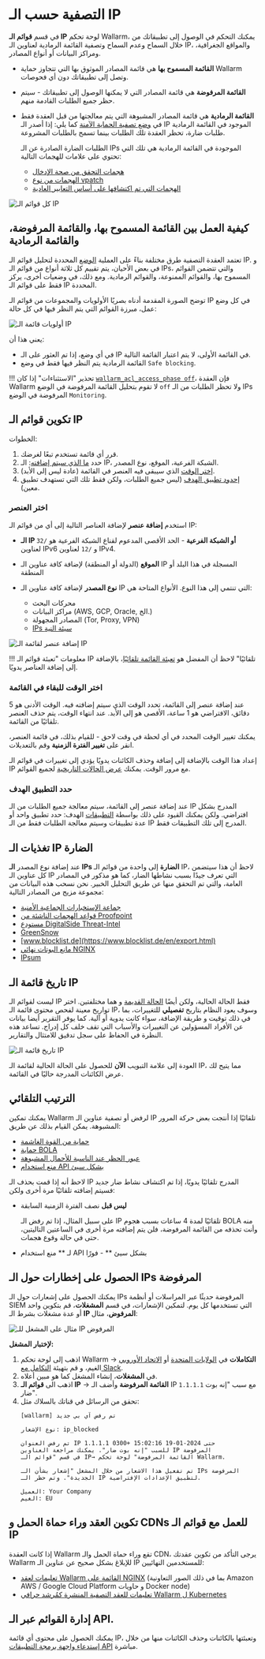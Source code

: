 # التصفية حسب الـ IP

في قسم **قوائم الـ IP** لوحة تحكم Wallarm، يمكنك التحكم في الوصول إلى تطبيقاتك من خلال السماح وعدم السماح وتصفية القائمة الرمادية لعناوين الـ IP، والمواقع الجغرافية، ومراكز البيانات أو أنواع المصادر.

* **القائمة المسموح بها** هي قائمة المصادر الموثوق بها التي تتجاوز حماية Wallarm وتصل إلى تطبيقاتك دون أي فحوصات.
* **القائمة المرفوضة** هي قائمة المصادر التي لا يمكنها الوصول إلى تطبيقاتك - سيتم حظر جميع الطلبات القادمة منهم.
* **القائمة الرمادية** هي قائمة المصادر المشبوهة التي يتم معالجتها من قبل العقدة فقط في [وضع تصفية الحماية الآمنة](../../admin-en/configure-wallarm-mode.md) كما يلي: إذا أصدر الـ IP الموجود في القائمة الرمادية طلبات ضارة، تحظر العقدة تلك الطلبات بينما تسمح بالطلبات المشروعة.

    الطلبات الضارة الصادرة عن الـ IPs الموجودة في القائمة الرمادية هي تلك التي تحتوي على علامات للهجمات التالية:

    * [هجمات التحقق من صحة الإدخال](../../attacks-vulns-list.md#input-validation-attacks)
    * [الهجمات من نوع vpatch](../rules/vpatch-rule.md)
    * [الهجمات التي تم اكتشافها على أساس التعابير العادية](../rules/regex-rule.md)

![كل قوائم الـ IP](../../images/user-guides/ip-lists/ip-lists-home-apps.png)

## كيفية العمل بين القائمة المسموح بها، والقائمة المرفوضة، والقائمة الرمادية

تعتمد العقدة التصفية طرق مختلفة بناءً على العملية [الوضع](../../admin-en/configure-wallarm-mode.md) المحددة لتحليل قوائم الـ IP. و في بعض الأحيان، يتم تقييم كل ثلاثة أنواع من قوائم الـ IPs، والتي تتضمن القوائم المسموح بها، والقوائم الممنوعة، والقوائم الرمادية. ومع ذلك، في وضعيات أخرى، يركز فقط على قوائم الـ IP المحددة.

توضح الصورة المقدمة أدناه بصريًا الأولويات والمجموعات من قوائم الـ IP في كل وضع عمل، مبرزة القوائم التي يتم النظر فيها في كل حالة:

![أولويات قائمة الـ IP](../../images/user-guides/ip-lists/ip-lists-priorities.png)

يعني هذا أن:

* في أي وضع، إذا تم العثور على الـ IP في القائمة الأولى، لا يتم اعتبار القائمة التالية.
* القائمة الرمادية يتم النظر فيها فقط في وضع `Safe blocking`.

!!! تحذير "الاستثناءات"
    إذا كان [`wallarm_acl_access_phase off`](../../admin-en/configure-parameters-en.md#wallarm_acl_access_phase)، فإن العقدة Wallarm لا تقوم بتحليل القائمة المرفوضة في الوضع `off` ولا تحظر الطلبات من الـ IPs المرفوضة في الوضع `Monitoring`.

## تكوين قوائم الـ IP

الخطوات:

1. قرر أي قائمة تستخدم تبعًا لغرضك.
1. حدد [ما الذي سيتم إضافته](#select-object): الـ IP، الشبكة الفرعية، الموقع، نوع المصدر.
1. [إختر الوقت](#select-time-to-stay-in-list) الذي سيبقى فيه العنصر في القائمة (عادة ليس إلى الأبد).
1. [إحدود تطبيق الهدف](#limit-by-target-application) (ليس جميع الطلبات، ولكن فقط تلك التي تستهدف تطبيق معين).

### اختر العنصر

استخدم **إضافة عنصر** لإضافة العناصر التالية إلى أي من قوائم الـ IP:

* **الـ IP أو الشبكة الفرعية** - الحد الأقصى المدعوم لقناع الشبكة الفرعية هو `/32` لعناوين IPv6 و `/12` لعناوين IPv4.

* **الموقع** (الدولة أو المنطقة) لإضافة كافة عناوين الـ IP المسجلة في هذا البلد أو المنطقة
* **نوع المصدر** لإضافة كافة عناوين الـ IP التي تنتمي إلى هذا النوع. الأنواع المتاحة هي:

    * محركات البحث
    * مراكز البيانات (AWS, GCP, Oracle, الخ.)
    * المصادر المجهولة (Tor, Proxy, VPN)
    * [IPs سيئة النية](#malicious-ip-feeds)

![إضافة عنصر لقائمة الـ IP](../../images/user-guides/ip-lists/add-ip-to-list.png)

!!! معلومات "تعبئة قوائم الـ IP تلقائيًا"
    لاحظ أن المفضل هو [تعبئة القائمة تلقائيًا](#automatic-listing)، بالإضافة إلى إضافة العناصر يدويًا.

### اختر الوقت للبقاء في القائمة

عند إضافة عنصر إلى القائمة، تحدد الوقت الذي سيتم إضافته فيه. الوقت الأدنى هو 5 دقائق، الافتراضي هو 1 ساعة، الأقصى هو إلى الأبد. عند انتهاء الوقت، يتم حذف العنصر تلقائيًا من القائمة.

يمكنك تغيير الوقت المحدد في أي لحظة في وقت لاحق - للقيام بذلك، في قائمة العنصر، انقر على **تغيير الفترة الزمنية** وقم بالتعديلات.

إعداد هذا الوقت بالإضافة إلى إضافة وحذف الكائنات يدويًا يؤدي إلى تغييرات في قوائم الـ IP مع مرور الوقت. يمكنك [عرض الحالات التاريخية](#ip-list-history) لجميع القوائم.

### حدد التطبيق الهدف

عند إضافة عنصر إلى القائمة، سيتم معالجة جميع الطلبات من الـ IP المدرج بشكل افتراضي. ولكن يمكنك القيود على ذلك بواسطة [التطبيقات](../../user-guides/settings/applications.md) الهدف: حدد تطبيق واحد أو عدة تطبيقات وسيتم معالجة الطلبات فقط من الـ IP المدرج إلى تلك التطبيقات فقط.

## تغذيات الـ IP الضارة

عند إضافة نوع المصدر **الـ IPs الضارة** إلى واحدة من قوائم الـ IP، لاحظ أن هذا سيتضمن كل عناوين الـ IP التي تعرف جيدًا بسبب نشاطها الضار، كما هو مذكور في المصادر العامة، والتي تم التحقق منها عن طريق التحليل الخبير. نحن نسحب هذه البيانات من مجموعة مزيج من المصادر التالية:

* [جماعة الإستخبارات الجماعية الأمنية](http://cinsscore.com/list/ci-badguys.txt)
* [قواعد الهجمات الناشئة من Proofpoint](https://rules.emergingthreats.net/blockrules/compromised-ips.txt)
* [مستودع DigitalSide Threat-Intel](http://osint.digitalside.it/Threat-Intel/lists/latestips.txt)
* [GreenSnow](https://blocklist.greensnow.co/greensnow.txt)
* [www.blocklist.de](https://www.blocklist.de/en/export.html)
* [مانع البوتات نهائي NGINX](https://github.com/mitchellkrogza/nginx-ultimate-bad-bot-blocker/blob/master/_generator_lists/bad-ip-addresses.list)
* [IPsum](https://github.com/stamparm/ipsum)

## تاريخ قائمة الـ IP

ليست لقوائم الـ IP فقط الحالة الحالية، ولكن أيضًا [الحالة القديمة](#select-time-to-stay-in-list) و هما مختلفتين. اختر تواريخ معينة لفحص محتوى قائمة الـ IP، وسوف يعود النظام بتاريخ **تفصيلي** للتغييرات، بما في ذلك توقيت و طريقة الإضافة، سواء كانت يدوية أو آلية. كما يوفر التقرير أيضا بيانات عن الأفراد المسؤولين عن التغييرات والأسباب التي تقف خلف كل إدراج. تساعد هذه النظرة في الحفاظ على سجل تدقيق للامتثال والتقارير.

![تاريخ قائمة الـ IP](../../images/user-guides/ip-lists/ip-list-history.png)

العودة إلى علامة التبويب **الآن** للحصول على الحالة الحالية لقائمة الـ IP، مما يتيح لك عرض الكائنات المدرجة حاليًا في القائمة.

## الترتيب التلقائي

يمكنك تمكين Wallarm لرفض أو تصفية عناوين الـ IP تلقائيًا إذا أنتجت بعض حركة المرور المشبوهة. يمكن القيام بذلك عن طريق:

* [حماية من القوة الغاشمة](../../admin-en/configuration-guides/protecting-against-bruteforce.md)
* [حماية BOLA](../../admin-en/configuration-guides/protecting-against-bola.md)
* [عبور الحظر عند الناسبة للأحمال المشبوهة](../../admin-en/configuration-guides/protecting-with-thresholds.md)
* [منع استخدام API بشكل سيئ](../../about-wallarm/api-abuse-prevention.md#how-api-abuse-prevention-works)

لاحظ أنه إذا قمت بحذف الـ IP المدرج تلقائيًا يدويًا، إذا تم اكتشاف نشاط ضار جديد فسيتم إضافته تلقائيًا مرة أخرى ولكن:

* **ليس قبل** نصف الفترة الزمنية السابقة

    على سبيل المثال، إذا تم رفض الـ IP تلقائيًا لمدة 4 ساعات بسبب هجوم BOLA منه وأنت تحذفه من القائمة المرفوضة، فلن يتم إضافته مرة أخرى في الساعتين التاليتين، حتى في حالة وقوع هجمات.

* لـ ** منع استخدام API بشكل سيئ ** - فورًا

## الحصول على إخطارات حول الـ IPs المرفوضة

يمكنك الحصول على إشعارات حول الـ IPs المرفوضة حديثًا عبر المراسلات أو أنظمة SIEM التي تستخدمها كل يوم. لتمكين الإشعارات، في قسم **المشغلات**، قم بتكوين واحد أو عدة مشغلات بشرط الـ **IP المرفوض**، مثال:

![مثال على المشغل للـ IP المرفوض](../../images/user-guides/triggers/trigger-example4.png)

**لإختبار المشغل:**

1. اذهب إلى لوحة تحكم Wallarm → **التكاملات** في [الولايات المتحدة](https://us1.my.wallarm.com/integrations/) أو [الاتحاد الأوروبي](https://my.wallarm.com/integrations/) الغيم، و قم بتهيئة [التكامل مع Slack](../../user-guides/settings/integrations/slack.md).
1. في **المشغلات**، إنشاء المشغل كما هو مبين أعلاه.
1. اذهب الى **قوائم الـ IP** → **القائمة المرفوضة** وأضف الـ IP `1.1.1.1` مع سبب "إنه بوت ضار".
1. تحقق من الرسائل في قناتك بالسلاك مثل:
    ```
    [wallarm] تم رفض آي بي جديد
    
    نوع الإشعار: ip_blocked

    تم رفض العنوان IP 1.1.1.1 حتى 2024-01-19 15:02:16 +0300 
    للسبب "إنه بوت ضار". يمكنك مراجعة العناوين IP المرفوضة
    في قسم "قوائم الـ IP→ القائمة المرفوضة" لوحة تحكم Wallarm.

    تم تفعيل هذا الاشعار من خلال المشغل "إشعار بشأن الـ IPs المرفوضة الجديدة". وتم حظر الـ IP لتطبيق الإعدادات الإفتراضية.

    العميل: Your Company
    الغيم: EU
    ```

## تكوين العقد وراء حماة الحمل و CDNs للعمل مع قوائم الـ IP

إذا كانت العقدة Wallarm تقع وراء حماة الحمل والـ CDN، يرجى التأكد من تكوين عقدتك Wallarm للإبلاغ بشكل صحيح عن عناوين الـ IP للمستخدمين النهائيين:

* [تعليمات لعقد Wallarm القائمة على NGINX](../../admin-en/using-proxy-or-balancer-en.md) (بما في ذلك الصور التعاونية Amazon AWS / Google Cloud Platform و حاويات Docker node)
* [تعليمات للعقد التصفية المنشرة كمُرشد حرافي Wallarm ل Kubernetes](../../admin-en/configuration-guides/wallarm-ingress-controller/best-practices/report-public-user-ip.md)

## إدارة القوائم عبر الـ API.

يمكنك الحصول على محتوى أي قائمة IP، وتعبئتها بالكائنات وحذف الكائنات منها من خلال [إستدعاء واجهة برمجة التطبيقات API](../../api/request-examples.md#api-calls-to-get-populate-and-delete-ip-list-objects) مباشرة.
